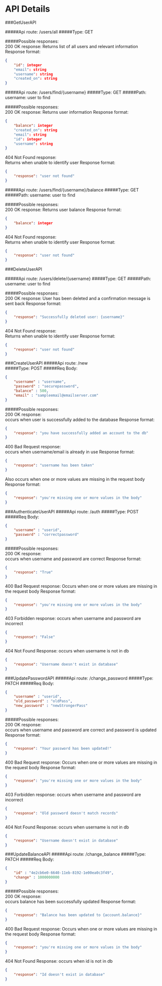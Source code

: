 # API Details

###GetUserAPI

#####Api route:
/users/all
#####Type:
GET

#####Possible responses:  
200 OK response:
Returns list of all users and relevant information
Response format:
```json
{
    "id": integer
    "email": string
    "username": string
    "created_on": string 
}
```

#####Api route:
/users/find/{username}
#####Type:
GET
#####Path:
username: user to find


#####Possible responses:  
200 OK response:
Returns user information
Response format:
```json
{
    "balance": integer
    "created_on": string 
    "email": string
    "id": integer
    "username": string
}
```

404 Not Found response:  
Returns when unable to identify user
Response format:
```json
{
    "response": "user not found"
}
```

#####Api route:
/users/find/{username}/balance
#####Type:
GET
#####Path:
username: user to find


#####Possible responses:  
200 OK response:
Returns user balance
Response format:
```json
{
    "balance": integer
}
```

404 Not Found response:  
Returns when unable to identify user
Response format:
```json
{
    "response": "user not found"
}
```
###DeleteUserAPI

#####Api route:
/users/delete/{username}
#####Type:
GET
#####Path:
username: user to find

#####Possible responses:  
200 OK response:
User has been deleted and a confirmation message is sent back
Response format:
```json
{
    "response": "Successfully deleted user: {username}"
}
```

404 Not Found response:  
Returns when unable to identify user
Response format:
```json
{
    "response": "user not found"
}
```

###CreateUserAPI
#####Api route:
/new  
#####Type:
POST
#####Req Body:
```json
{
    "username" : "username",
    "password" : "securepassword",
    "balance" : 500,
    "email" : "sampleemail@emailserver.com"
}
```
#####Possible responses:  
200 OK response:  
occurs when user is successfully added to the database
Response format:
```json
{
    "response": "you have successfully added an account to the db"
}
```
400 Bad Request response:  
occurs when username/email is already in use
Response format:
```json
{
    "response": "username has been taken"
}
```
Also occurs when one or more values are missing in the request body
Response format:
```json
{
    "response": "you're missing one or more values in the body"
}
```



###AuthenticateUserAPI
#####Api route:
/auth
#####Type:
POST
#####Req Body:
```json
{
    "username" : "userid",
    "password" : "correctpassword"
}
```
#####Possible responses:  
200 OK response:  
occurs when username and password are correct
Response format:
```json
{
    "response": "True"
}
```
400 Bad Request response:
Occurs when one or more values are missing in the request body
Response format:
```json
{
    "response": "you're missing one or more values in the body"
}
```
403 Forbidden response:
occurs when username and password are incorrect
```json
{
    "response": "False"
}
```
404 Not Found Response:
occurs when username is not in db
```json
{
    "response": "Username doesn't exist in database"
}
```

###UpdatePasswordAPI
#####Api route:
/change_password
#####Type:
PATCH
#####Req Body:
```json
{
    "username" : "userid",
    "old_password" : "oldPass",
    "new_password" : "newStrongerPass"
}
```
#####Possible responses:  
200 OK response:  
occurs when username and password are correct and password is updated
Response format:
```json
{
    "response": "Your password has been updated!"
}
```
400 Bad Request response:
Occurs when one or more values are missing in the request body
Response format:
```json
{
    "response": "you're missing one or more values in the body"
}
```
403 Forbidden response:
occurs when username and password are incorrect
```json
{
    "response": "Old password doesn't match records"
}
```
404 Not Found Response:
occurs when username is not in db
```json
{
    "response": "Username doesn't exist in database"
}
```


###UpdateBalanceAPI
#####Api route:
/change_balance
#####Type:
PATCH
#####Req Body:
```json
{
    "id" : "4e2cb6e0-6640-11eb-8192-1e00ea0c3f49",
    "change" : 1000000000
}
```
#####Possible responses:  
200 OK response:  
occurs balance has been successfully updated
Response format:
```json
{
    "response": "Balance has been updated to {account.balance}"
}
```
400 Bad Request response:
Occurs when one or more values are missing in the request body
Response format:
```json
{
    "response": "you're missing one or more values in the body"
}
```
404 Not Found Response:
occurs when id is not in db
```json
{
    "response": "Id doesn't exist in database"
}
```
